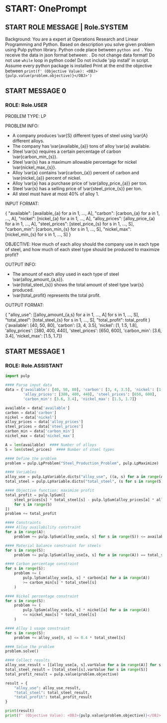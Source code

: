 # START: OnePrompt 
## START ROLE MESSAGE | Role.SYSTEM 
Background: You are a expert at Operations Research and Linear Programming and Python. Based on description you solve given problem using Pulp python library. Python code place between ```python and ```. You receive the data in json format between: <DATA></DATA>. Do not change data format! Do not use `while` loop in python code! Do not include 'pip install' in script. Assume every python package is installed Print at the end the objective between <OBJ></OBJ> `print(f' (Objective Value): <OBJ>{pulp.value(problem.objective)}</OBJ>')`  
## START MESSAGE 0 
### ROLE: Role.USER
<DESCRIPTION>
PROBLEM TYPE: LP

PROBLEM INFO:

- A company produces \var{S} different types of steel using \var{A} different alloys.
- The company has \var{available_{a}} tons of alloy \var{a} available.
- Steel \var{s} requires a certain percentage of carbon \var{carbon_min_{s}}.
- Steel \var{s} has a maximum allowable percentage for nickel \var{nickel_max_{s}}.
- Alloy \var{a} contains \var{carbon_{a}} percent of carbon and \var{nickel_{a}} percent of nickel.
- Alloy \var{a} has a purchase price of \var{alloy_price_{a}} per ton.
- Steel \var{s} has a selling price of \var{steel_price_{s}} per ton.
- All steel must have at most 40% of alloy 1.

INPUT FORMAT: 

{
"available": [available_{a} for a in 1, ..., A],
"carbon": [carbon_{a} for a in 1, ..., A],
"nickel": [nickel_{a} for a in 1, ..., A],
"alloy_prices": [alloy_price_{a} for a in 1, ..., A],
"steel_prices": [steel_price_{s} for s in 1, ..., S],
"carbon_min": [carbon_min_{s} for s in 1, ..., S],
"nickel_max": [nickel_min_{s} for s in 1, ..., S]
}

OBJECTIVE: How much of each alloy should the company use in each type of steel, and how much of each steel type should be produced to maximize profit?

OUTPUT INFO:

- The amount of each alloy used in each type of steel \var{alloy_amount_{a,s}}.
- \var{total_steel_{s}} shows the total amount of steel type \var{s} produced.
- \var{total_profit} represents the total profit.

OUTPUT FORMAT:

{
    "alloy_use": [[alloy_amount_{a,s} for a in 1, ..., A] for s in 1, ..., S],
    "total_steel": [total_steel_{s} for s in 1, ..., S],
    "total_profit": total_profit
}
</DESCRIPTION>
<DATA>
{'available': [40, 50, 80], 'carbon': [3, 4, 3.5], 'nickel': [1, 1.5, 1.8], 'alloy_prices': [380, 400, 440], 'steel_prices': [650, 600], 'carbon_min': [3.6, 3.4], 'nickel_max': [1.5, 1.7]}</DATA>


## START MESSAGE 1 
### ROLE: Role.ASSISTANT
```python
import pulp

#### Parse input data
data = {'available': [40, 50, 80], 'carbon': [3, 4, 3.5], 'nickel': [1, 1.5, 1.8], 
        'alloy_prices': [380, 400, 440], 'steel_prices': [650, 600], 
        'carbon_min': [3.6, 3.4], 'nickel_max': [1.5, 1.7]}

available = data['available']
carbon = data['carbon']
nickel = data['nickel']
alloy_prices = data['alloy_prices']
steel_prices = data['steel_prices']
carbon_min = data['carbon_min']
nickel_max = data['nickel_max']

A = len(available)  #### Number of alloys
S = len(steel_prices)  #### Number of steel types

#### Define the problem
problem = pulp.LpProblem("Steel_Production_Problem", pulp.LpMaximize)

#### Variables
alloy_use = pulp.LpVariable.dicts("alloy_use", ((a, s) for a in range(A) for s in range(S)), lowBound=0, cat='Continuous')
total_steel = pulp.LpVariable.dicts("total_steel", (s for s in range(S)), lowBound=0, cat='Continuous')

#### Objective function: maximize profit
total_profit = pulp.lpSum([
    steel_prices[s] * total_steel[s] - pulp.lpSum(alloy_prices[a] * alloy_use[a, s] for a in range(A))
    for s in range(S)
])
problem += total_profit

#### Constraints
#### Alloy availability constraint
for a in range(A):
    problem += pulp.lpSum(alloy_use[a, s] for s in range(S)) <= available[a]

#### Material balance constraint for steels
for s in range(S):
    problem += pulp.lpSum(alloy_use[a, s] for a in range(A)) == total_steel[s]

#### Carbon percentage constraint
for s in range(S):
    problem += (
        pulp.lpSum(alloy_use[a, s] * carbon[a] for a in range(A)) 
        >= carbon_min[s] * total_steel[s]
    )

#### Nickel percentage constraint
for s in range(S):
    problem += (
        pulp.lpSum(alloy_use[a, s] * nickel[a] for a in range(A)) 
        <= nickel_max[s] * total_steel[s]
    )

#### Alloy 1 usage constraint
for s in range(S):
    problem += alloy_use[0, s] <= 0.4 * total_steel[s]

#### Solve the problem
problem.solve()

#### Collect results
alloy_use_result = [[alloy_use[a, s].varValue for a in range(A)] for s in range(S)]
total_steel_result = [total_steel[s].varValue for s in range(S)]
total_profit_result = pulp.value(problem.objective)

result = {
    "alloy_use": alloy_use_result,
    "total_steel": total_steel_result,
    "total_profit": total_profit_result
}

print(result)
print(f' (Objective Value): <OBJ>{pulp.value(problem.objective)}</OBJ>')
```

